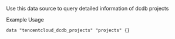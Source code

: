 Use this data source to query detailed information of dcdb projects

Example Usage

```hcl
data "tencentcloud_dcdb_projects" "projects" {}
```